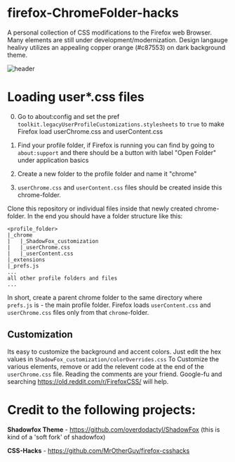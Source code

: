 # firefox-ChromeFolder-hacks
A personal collection of CSS modifications to the Firefox web Browser. Many elements are still under development/modernization. Design langauge healivy utilizes an appealing copper orange (#c87553) on dark background theme.

![header](https://i.imgur.com/yU2lHO5.png)

# Loading user*.css files

0. Go to about:config and set the pref `toolkit.legacyUserProfileCustomizations.stylesheets` to `true` to make Firefox load userChrome.css and userContent.css

1. Find your profile folder, if Firefox is running you can find by going to `about:support` and there should be a button with label "Open Folder" under application basics
2. Create a new folder to the profile folder and name it "chrome"
3. `userChrome.css` and `userContent.css` files should be created inside this chrome-folder.

Clone this repository or individual files inside that newly created chrome-folder.
In the end you should have a folder structure like this:

```
<profile_folder>
|_chrome
|   |_ShadowFox_customization
|   |_userChrome.css
|   |_userContent.css
|_extensions
|_prefs.js
...
all other profile folders and files
...
```

In short, create a parent chrome folder to the same directory where `prefs.js` is - the main profile folder. Firefox loads `userContent.css` and `userChrome.css` files only from that `chrome`-folder.

## Customization

 Its easy to customize the background and accent colors. Just edit the hex values in `ShadowFox_customization/colorOverrides.css`
 To Customize the various elements, remove or add the relevent code at the end of the `userChrome.css` file. Reading the comments are  your friend. Google-fu and searching https://old.reddit.com/r/FirefoxCSS/ will help.
 
# Credit to the following projects:

**Shadowfox Theme** - https://github.com/overdodactyl/ShadowFox (this is kind of a 'soft fork' of shadowfox)

**CSS-Hacks** - https://github.com/MrOtherGuy/firefox-csshacks
